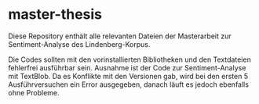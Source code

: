 # master-thesis

Diese Repository enthält alle relevanten Dateien der Masterarbeit zur Sentiment-Analyse des Lindenberg-Korpus.

Die Codes sollten mit den vorinstallierten Bibliotheken und den Textdateien fehlerfrei ausführbar sein. Ausnahme ist der Code zur Sentiment-Analyse mit TextBlob. Da es Konflikte mit den Versionen gab, wird bei den ersten 5 Ausführversuchen ein Error ausgegeben, danach läuft es jedoch ebenfalls ohne Probleme.
